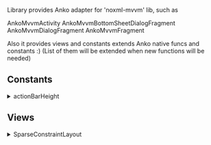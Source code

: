 Library provides Anko adapter for 'noxml-mvvm' lib, such as

AnkoMvvmActivity
AnkoMvvmBottomSheetDialogFragment
AnkoMvvmDialogFragment
AnkoMvvmFragment


Also it provides views and constants extends Anko native funcs and constants :) (List of them will be extended when new
functions will be needed)

## Constants

<details><summary>actionBarHeight</summary>
<p>

#### Attr dimen of action bar

```kotlin
val View.actionBarHeight : Int
```

</p>
</details>

## Views

<details><summary>SparseConstraintLayout</summary>
<p>

#### 'Sparse' constraint layout

Let users declare constraints on each view separately, not in one 'applyConstraintSet' fun. Example:

```kotlin
    sparseConstraintLayout {

        editText {
            id = R.id.et
            hint = "Enter something"
            onTextChanges(viewModel<PageViewModel>().changes)
        }.lparams(matchConstraint, wrapContent)
            .constraint {
                connect(
                    TOP to TOP of PARENT_ID,
                    START to START of PARENT_ID,
                    END to END of PARENT_ID
                )
            }

        textView {
            id = R.id.text1
            text = "Entered"
        }.constraint {
            connect(
                TOP to BOTTOM of R.id.et,
                START to START of PARENT_ID,
                END to START of R.id.text2,
                BOTTOM to BOTTOM of PARENT_ID
            )

            horizontalChainStyle = ConstraintSet.CHAIN_SPREAD
            horizontalWeight = 1f
        }

        textView {
            id = R.id.text2
            textSize = dip(16).toFloat()
            setText(viewModel<PageViewModel>().changes.observe { it.elem?.s?.toString().safe })
        }.constraint {
            connect(
                TOP to BOTTOM of R.id.et,
                START to END of R.id.text1,
                END to END of PARENT_ID,
                BOTTOM to BOTTOM of PARENT_ID
            )

            horizontalChainStyle = ConstraintSet.CHAIN_SPREAD
            horizontalWeight = 1f
        }
    }
```

</p>
</details>
